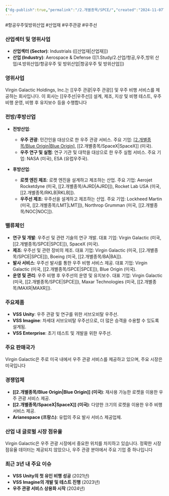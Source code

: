 ```yaml
---
{"dg-publish":true,"permalink":"/2.개별종목/SPCE/","created":"2024-11-07T12:05:14.139+09:00","updated":"2025-06-03T20:06:01.288+09:00"}
---
```


#항공우주및방위산업 #산업재 #우주관광  #우주선 

### 산업섹터 및 영위사업

- **산업섹터 (Sector)**: Industrials ([[산업재\|산업재]])
- **산업 (Industry)**: Aerospace & Defense ([[1.Study/2.산업/항공,우주,방위 산업/4.방위산업/항공우주 및 방위산업\|항공우주 및 방위산업]])

### 영위사업

Virgin Galactic Holdings, Inc.는 [[우주 관광\|우주 관광]] 및 우주 비행 서비스를 제공하는 회사입니다. 이 회사는 [[우주선\|우주선]] 설계, 제조, 지상 및 비행 테스트, 우주 비행 운영, 비행 후 유지보수 등을 수행합니다

### 전방/후방산업

- **전방산업**:
    - **우주 관광**: 민간인을 대상으로 한 우주 관광 서비스. 주요 기업: [[2.개별종목/Blue Origin\|Blue Origin]](미국), [[2.개별종목/SpaceX\|SpaceX]] (미국).
    - **우주 연구 및 실험**: 연구 기관 및 대학을 대상으로 한 우주 실험 서비스. 주요 기업: NASA (미국), ESA (유럽우주국).
      
- **후방산업**:
    - **로켓 엔진 제조**: 로켓 엔진을 설계하고 제조하는 산업. 주요 기업: Aerojet Rocketdyne (미국, [[2.개별종목/AJRD\|AJRD]]), Rocket Lab USA (미국, [[2.개별종목/RKLB\|RKLB]]).
    - **우주선 제조**: 우주선을 설계하고 제조하는 산업. 주요 기업: Lockheed Martin (미국, [[2.개별종목/LMT\|LMT]]), Northrop Grumman (미국, [[2.개별종목/NOC\|NOC]]).

### 밸류체인

- **연구 및 개발**: 우주선 및 관련 기술의 연구 개발. 대표 기업: Virgin Galactic (미국, [[2.개별종목/SPCE\|SPCE]]), SpaceX (미국).
- **제조**: 우주선 및 관련 장비의 제조. 대표 기업: Virgin Galactic (미국, [[2.개별종목/SPCE\|SPCE]]), Boeing (미국, [[2.개별종목/BA\|BA]]).
- **발사 서비스**: 우주선 발사를 통한 우주 비행 서비스 제공. 대표 기업: Virgin Galactic (미국, [[2.개별종목/SPCE\|SPCE]]), Blue Origin (미국).
- **운영 및 관리**: 우주 비행 후 우주선의 운영 및 유지보수. 대표 기업: Virgin Galactic (미국, [[2.개별종목/SPCE\|SPCE]]), Maxar Technologies (미국, [[2.개별종목/MAXR\|MAXR]]).

### 주요제품

- **VSS Unity**: 우주 관광 및 연구를 위한 서브오비탈 우주선.
- **VSS Imagine**: 차세대 서브오비탈 우주선으로, 더 많은 승객을 수용할 수 있도록 설계됨.
- **VSS Enterprise**: 초기 테스트 및 개발을 위한 우주선.

### 주요 판매국가

Virgin Galactic은 주로 미국 내에서 우주 관광 서비스를 제공하고 있으며, 주요 시장은 미국입니다

### 경쟁업체

- **[[2.개별종목/Blue Origin\|Blue Origin]] (미국)**: 재사용 가능한 로켓을 이용한 우주 관광 서비스 제공.
- **[[2.개별종목/SpaceX\|SpaceX]] (미국)**: 다양한 크기의 로켓을 이용한 우주 비행 서비스 제공.
- **Arianespace (프랑스)**: 유럽의 주요 발사 서비스 제공업체.

### 산업 내 글로벌 시장 점유율

Virgin Galactic은 우주 관광 시장에서 중요한 위치를 차지하고 있습니다. 정확한 시장 점유율 데이터는 제공되지 않았으나, 우주 관광 분야에서 주요 기업 중 하나입니다

### 최근 3년 내 주요 이슈

- **VSS Unity의 첫 유인 비행 성공** (2021년)
- **VSS Imagine의 개발 및 테스트 진행** (2023년)
- **우주 관광 서비스 상용화 시작** (2024년)